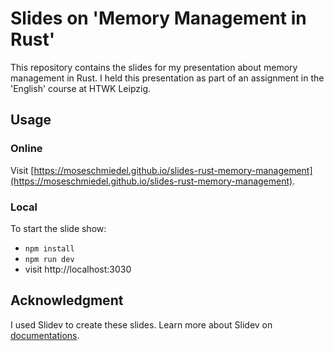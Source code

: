 # Slides on 'Memory Management in Rust'
This repository contains the slides for my presentation about
memory management in Rust. I held this presentation as part
of an assignment in the 'English' course at HTWK Leipzig.

## Usage
### Online
Visit [https://moseschmiedel.github.io/slides-rust-memory-management](https://moseschmiedel.github.io/slides-rust-memory-management).

### Local
To start the slide show:

- `npm install`
- `npm run dev`
- visit http://localhost:3030

## Acknowledgment
I used Slidev to create these slides. Learn more about Slidev on
[documentations](https://sli.dev/).

